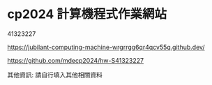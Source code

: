 # cp2024 計算機程式作業網站

41323227

https://jubilant-computing-machine-wrgrrgg6qr4qcv55q.github.dev/

https://github.com/mdecp2024/hw-S41323227

其他資訊: 請自行填入其他相關資料
